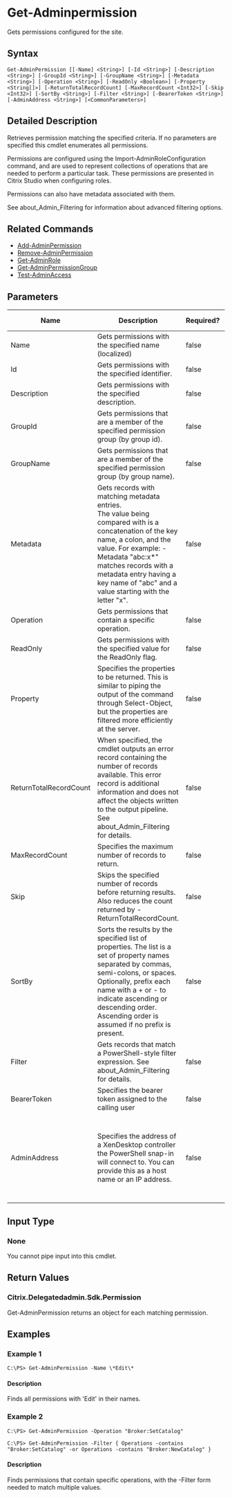 ﻿
# Get-Adminpermission
Gets permissions configured for the site.
## Syntax
```
Get-AdminPermission [[-Name] <String>] [-Id <String>] [-Description <String>] [-GroupId <String>] [-GroupName <String>] [-Metadata <String>] [-Operation <String>] [-ReadOnly <Boolean>] [-Property <String[]>] [-ReturnTotalRecordCount] [-MaxRecordCount <Int32>] [-Skip <Int32>] [-SortBy <String>] [-Filter <String>] [-BearerToken <String>] [-AdminAddress <String>] [<CommonParameters>]
```
## Detailed Description
Retrieves permission matching the specified criteria. If no parameters are specified this cmdlet enumerates all permissions.

Permissions are configured using the Import-AdminRoleConfiguration command, and are used to represent collections of operations that are needed to perform a particular task. These permissions are presented in Citrix Studio when configuring roles.

Permissions can also have metadata associated with them.

See about\_Admin\_Filtering for information about advanced filtering options.


## Related Commands

* [Add-AdminPermission](../Add-AdminPermission/)
* [Remove-AdminPermission](../Remove-AdminPermission/)
* [Get-AdminRole](../Get-AdminRole/)
* [Get-AdminPermissionGroup](../Get-AdminPermissionGroup/)
* [Test-AdminAccess](../Test-AdminAccess/)
## Parameters
| Name   | Description | Required? | Pipeline Input | Default Value |
| --- | --- | --- | --- | --- |
| Name | Gets permissions with the specified name (localized) | false | true (ByValue, ByPropertyName) |  |
| Id | Gets permissions with the specified identifier. | false | true (ByPropertyName) |  |
| Description | Gets permissions with the specified description. | false | false |  |
| GroupId | Gets permissions that are a member of the specified permission group (by group id). | false | false |  |
| GroupName | Gets permissions that are a member of the specified permission group (by group name). | false | false |  |
| Metadata | Gets records with matching metadata entries.<br>The value being compared with is a concatenation of the key name, a colon, and the value. For example: -Metadata "abc:x\*" matches records with a metadata entry having a key name of "abc" and a value starting with the letter "x". | false | false |  |
| Operation | Gets permissions that contain a specific operation. | false | false |  |
| ReadOnly | Gets permissions with the specified value for the ReadOnly flag. | false | false |  |
| Property | Specifies the properties to be returned. This is similar to piping the output of the command through Select-Object, but the properties are filtered more efficiently at the server. | false | false |  |
| ReturnTotalRecordCount | When specified, the cmdlet outputs an error record containing the number of records available. This error record is additional information and does not affect the objects written to the output pipeline. See about\_Admin\_Filtering for details. | false | false | False |
| MaxRecordCount | Specifies the maximum number of records to return. | false | false | 250 |
| Skip | Skips the specified number of records before returning results. Also reduces the count returned by -ReturnTotalRecordCount. | false | false | 0 |
| SortBy | Sorts the results by the specified list of properties. The list is a set of property names separated by commas, semi-colons, or spaces. Optionally, prefix each name with a + or - to indicate ascending or descending order. Ascending order is assumed if no prefix is present. | false | false | The default sort order is by name or unique identifier. |
| Filter | Gets records that match a PowerShell-style filter expression. See about\_Admin\_Filtering for details. | false | false |  |
| BearerToken | Specifies the bearer token assigned to the calling user | false | false |  |
| AdminAddress | Specifies the address of a XenDesktop controller the PowerShell snap-in will connect to. You can provide this as a host name or an IP address. | false | false | Localhost. Once a value is provided by any cmdlet, this value becomes the default. |

## Input Type

### None
You cannot pipe input into this cmdlet.
## Return Values

### Citrix.Delegatedadmin.Sdk.Permission
Get-AdminPermission returns an object for each matching permission.
## Examples

### Example 1
```
C:\PS> Get-AdminPermission -Name \*Edit\*
```
#### Description
Finds all permissions with 'Edit' in their names.
### Example 2
```
C:\PS> Get-AdminPermission -Operation "Broker:SetCatalog"

C:\PS> Get-AdminPermission -Filter { Operations -contains "Broker:SetCatalog" -or Operations -contains "Broker:NewCatalog" }
```
#### Description
Finds permissions that contain specific operations, with the -Filter form needed to match multiple values.
